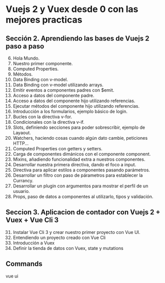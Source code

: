 # Vuejs 2 y Vuex desde 0 con las mejores practicas

## Sección 2. Aprendiendo las bases de Vuejs 2 paso a paso

 6. Hola Mundo.
 7. Nuestro primer componente.
 8. Computed Properties.
 9. Métodos.
10. Data Binding con v-model.
11. Data Binding con v-model utilizando arrays.
12. Emitir eventos a componentes padres con $emit.
13. Acceso a datos del componente padre.
14. Acceso a datos del componente hijo utilizando referencias.
15. Ejecutar métodos del componente hijo utilizando referencias.
16. Introducción a los formularios, ejemplo básico de login.
17. Bucles con la directiva v-for.
18. Condicionales con la directiva v-if.
19. Slots, definiendo secciones para poder sobrescribir, ejemplo de Layaout.
20. Watchers, haciendo cosas cuando algún dato cambie, peticiones HTTP...
21. Computed Properties con getters y setters.
22. Carga de componentes dimánicos con el componente component.
23. Mixins, añadiendo funcionalidad extra a nuestros componentes.
24. Desarrollar nuestra primera directiva, dando el foco a input.
25. Directiva para aplicar estilos a componentes pasando parámetros.
26. Desarrollar un filtro con paso de párametros para establecer la Currancy.
27. Desarrollar un plugin con argumentos para mostrar el perfil de un usuario.
28. Props, paso de datos a componentes al utilizarlo, tipos y validación.

## Seccion 3. Aplicacion de contador con Vuejs 2 + Vuex + Vue Cli 3

31. Instalar Vue Cli 3 y crear nuestro primer proyecto con Vue UI.
32. Entendiendo un proyecto creado con Vue Cli
33. Introducción a Vuex
34. Definir la tienda de datos con Vuex, state y mutations

## Commands

vue ui
